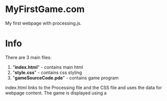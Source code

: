 # MyFirstGame.com
My first webpage with processing.js.

# Info
There are 3 main files:

1. "**index.html**" - contains main html
2. "**style.css**" - contains css styling
3. "**gameSourceCode.pde**" - contains game program

index.html links to the Processing file and the CSS file and uses the data for webpage content. The game is displayed using a <script> tag and a "canvas" tag.
